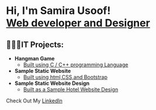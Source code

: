 <h1>Hi, I'm Samira Usoof! <br/><a href="https://github.com/2022Samira">Web developer and Designer</a></h1>

<h2>👩🏻‍💻IT Projects:</h2>

- <b>Hangman Game</b>
  - [Built using C / C++ programming Language](https://github.com/2022Samira/hangmanGame)
- <b>Sample Static Website</b>
  - [Built using html,CSS,and Bootstrap](https://2022samira.github.io/2022Samira-Sample-Website-Using-CSS-Bootstrap-HTML/)
- <b>Sample Static Website Design</b>
  - [Built as a Sample Hotel Website Design](https://www.canva.com/design/DAFTp5wc3QM/fCn-ifhVpudwmXm25JAr0g/view?website#4:stay)

Check Out My <a href="https://www.linkedin.com/in/samira-usoof-477623167/">LinkedIn </a>








